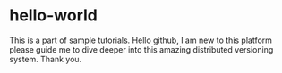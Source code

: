 # hello-world
This is a part of sample tutorials.
Hello github, I am new to this platform please guide me to dive deeper into this amazing distributed versioning system. Thank you.
